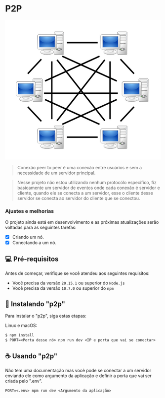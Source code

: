 # P2P

<img src="./readme-hero.png" alt="Apresentação visual do funcionamento da Web 1, 2 e 3. Sendo a 1 varios pontos convergindo a um unico lugar, a 2 varios pontos convergindo a varios pontos especificos e a 3 varios pontos convergindo entre si.">

> Conexão peer to peer é uma conexão entre usuários e sem a necessidade de um servidor principal.

> Nesse projeto não estou utilizando nenhum protocólo especifico, fiz basicamente um servidor de eventos onde cada conexão é servidor e cliente, quando ele se conecta a um servidor, esse o cliente desse servidor se conecta ao servidor do cliente que se conectou.

### Ajustes e melhorias

O projeto ainda está em desenvolvimento e as próximas atualizações serão voltadas para as seguintes tarefas:

- [x] Criando um nó.
- [X] Conectando a um nó.

## 💻 Pré-requisitos

Antes de começar, verifique se você atendeu aos seguintes requisitos:

- Você precisa da versão `20.15.1` ou superior do `Node.js`
- Você precisa da versão `10.7.0` ou superior do `npm`

## 🚀 Instalando "p2p"

Para instalar o "p2p", siga estas etapas:

Linux e macOS:

```
$ npm install
$ PORT=<Porta desse nó> npm run dev <IP e porta que vai se conectar>
```

## ☕ Usando "p2p"

Não tem uma documentação mas você pode se conectar a um servidor enviando ele como argumento da aplicação e definir a porta que vai ser criada pelo ".env".

```
PORT=<.env> npm run dev <Argumento da aplicação>
```